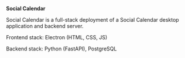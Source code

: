 **Social Calendar**

Social Calendar is a full-stack deployment of a Social Calendar desktop application and backend server.

Frontend stack: Electron (HTML, CSS, JS)

Backend stack: Python (FastAPI), PostgreSQL
